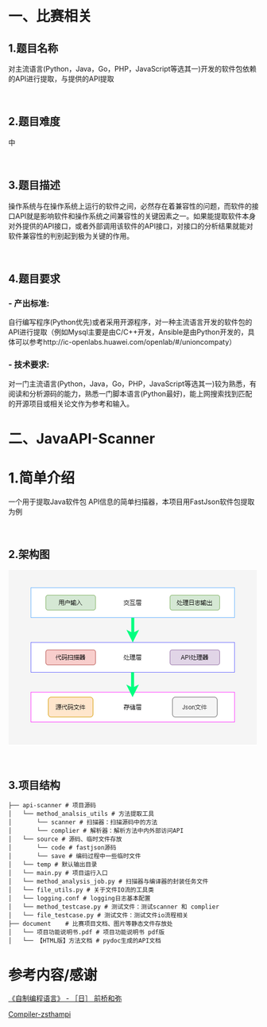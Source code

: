# 一、比赛相关

## 1.题目名称

对主流语言(Python，Java，Go，PHP，JavaScript等选其一)开发的软件包依赖的API进行提取，与提供的API提取

<br>

## 2.题目难度

中

<br>

## 3.题目描述

操作系统与在操作系统上运行的软件之间，必然存在着兼容性的问题，而软件的接口API就是影响软件和操作系统之间兼容性的关键因素之一。如果能提取软件本身对外提供的API接口，或者外部调用该软件的API接口，对接口的分析结果就能对软件兼容性的判别起到极为关键的作用。

<br>

## 4.题目要求

### - 产出标准:

自行编写程序(Python优先)或者采用开源程序，对一种主流语言开发的软件包的API进行提取（例如Mysql主要是由C/C++开发，Ansible是由Python开发的，具体可以参考http://ic-openlabs.huawei.com/openlab/#/unioncompaty）

### - 技术要求:

对一门主流语言(Python，Java，Go，PHP，JavaScript等选其一)较为熟悉，有阅读和分析源码的能力，熟悉一门脚本语言(Python最好)，能上网搜索找到匹配的开源项目或相关论文作为参考和输入。







# 二、JavaAPI-Scanner

# 1.简单介绍
一个用于提取Java软件包 API信息的简单扫描器，本项目用FastJson软件包提取为例

<br>

## 2.架构图
![](README.assets/4.png)

<br>

## 3.项目结构
```mark
├── api-scanner # 项目源码
│   └── method_analsis_utils # 方法提取工具
│   	└── scanner # 扫描器：扫描源码中的方法 
│   	└── complier # 解析器：解析方法中内外部访问API
│   └── source # 源码、临时文件存放
│   	└── code # fastjson源码
│   	└── save # 编码过程中一些临时文件 
│   └── temp # 默认输出目录
│   └── main.py # 项目运行入口
│   └── method_analysis_job.py # 扫描器与编译器的封装任务文件
│   └── file_utils.py # 关于文件IO流的工具类
│   └── logging.conf # logging日志基本配置
│   └── method_testcase.py # 测试文件：测试scanner 和 complier
│   └── file_testcase.py # 测试文件：测试文件io流程相关
├── document	# 比赛项目文档、图片等静态文件存放处
│   └── 项目功能说明书.pdf # 项目功能说明书 pdf版
│   └── 【HTML版】方法文档 # pydoc生成的API文档
```

# 参考内容/感谢
[《自制编程语言》 - ［日］ 前桥和弥](https://book.douban.com/subject/25735333/)

[Compiler-zsthampi](https://github.com/zsthampi/Compiler)

